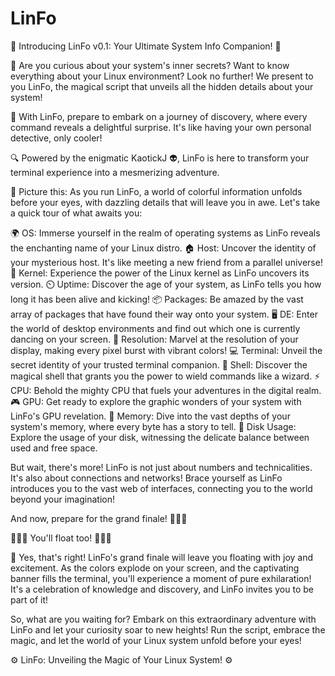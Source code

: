 # LinFo
 🌟 Introducing LinFo v0.1: Your Ultimate System Info Companion! 🌟

🔮 Are you curious about your system's inner secrets? Want to know everything about your Linux environment? Look no further! We present to you LinFo, the magical script that unveils all the hidden details about your system!

🌈 With LinFo, prepare to embark on a journey of discovery, where every command reveals a delightful surprise. It's like having your own personal detective, only cooler!

🔍 Powered by the enigmatic KaotickJ 👽, LinFo is here to transform your terminal experience into a mesmerizing adventure.

🏰 Picture this: As you run LinFo, a world of colorful information unfolds before your eyes, with dazzling details that will leave you in awe. Let's take a quick tour of what awaits you:

🌍 OS: Immerse yourself in the realm of operating systems as LinFo reveals the enchanting name of your Linux distro.
🏠 Host: Uncover the identity of your mysterious host. It's like meeting a new friend from a parallel universe!
🐧 Kernel: Experience the power of the Linux kernel as LinFo uncovers its version.
⏲️ Uptime: Discover the age of your system, as LinFo tells you how long it has been alive and kicking!
📦 Packages: Be amazed by the vast array of packages that have found their way onto your system.
🖥️ DE: Enter the world of desktop environments and find out which one is currently dancing on your screen.
🎨 Resolution: Marvel at the resolution of your display, making every pixel burst with vibrant colors!
💻 Terminal: Unveil the secret identity of your trusted terminal companion.
🔨 Shell: Discover the magical shell that grants you the power to wield commands like a wizard.
⚡️ CPU: Behold the mighty CPU that fuels your adventures in the digital realm.
🎮 GPU: Get ready to explore the graphic wonders of your system with LinFo's GPU revelation.
🧠 Memory: Dive into the vast depths of your system's memory, where every byte has a story to tell.
💾 Disk Usage: Explore the usage of your disk, witnessing the delicate balance between used and free space.

But wait, there's more! LinFo is not just about numbers and technicalities. It's also about connections and networks! Brace yourself as LinFo introduces you to the vast web of interfaces, connecting you to the world beyond your imagination!

And now, prepare for the grand finale! 🎉🎉🎉

🎈🎈🎈 You'll float too! 🎈🎈🎈

🌟 Yes, that's right! LinFo's grand finale will leave you floating with joy and excitement. As the colors explode on your screen, and the captivating banner fills the terminal, you'll experience a moment of pure exhilaration! It's a celebration of knowledge and discovery, and LinFo invites you to be part of it!

So, what are you waiting for? Embark on this extraordinary adventure with LinFo and let your curiosity soar to new heights! Run the script, embrace the magic, and let the world of your Linux system unfold before your eyes!

⚙️ LinFo: Unveiling the Magic of Your Linux System! ⚙️
